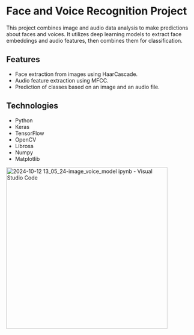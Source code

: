 # Face and Voice Recognition Project

This project combines image and audio data analysis to make predictions about faces and voices. It utilizes deep learning models to extract face embeddings and audio features, then combines them for classification.

## Features

- Face extraction from images using HaarCascade.
- Audio feature extraction using MFCC.
- Prediction of classes based on an image and an audio file.

## Technologies

- Python
- Keras
- TensorFlow
- OpenCV
- Librosa
- Numpy
- Matplotlib

<img width="429" alt="2024-10-12 13_05_24-image_voice_model ipynb - Visual Studio Code" src="https://github.com/user-attachments/assets/85767083-9509-4553-8aa9-d2aaeb789247">
